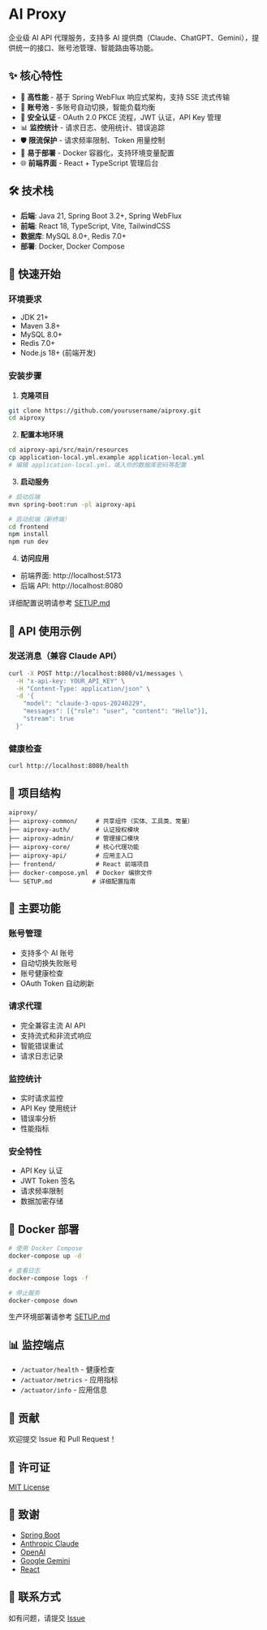# AI Proxy

企业级 AI API 代理服务，支持多 AI 提供商（Claude、ChatGPT、Gemini），提供统一的接口、账号池管理、智能路由等功能。

## ✨ 核心特性

- 🚀 **高性能** - 基于 Spring WebFlux 响应式架构，支持 SSE 流式传输
- 🔄 **账号池** - 多账号自动切换，智能负载均衡
- 🔐 **安全认证** - OAuth 2.0 PKCE 流程，JWT 认证，API Key 管理
- 📊 **监控统计** - 请求日志、使用统计、错误追踪
- 🛡️ **限流保护** - 请求频率限制、Token 用量控制
- 🔧 **易于部署** - Docker 容器化，支持环境变量配置
- 🌐 **前端界面** - React + TypeScript 管理后台

## 🛠️ 技术栈

- **后端**: Java 21, Spring Boot 3.2+, Spring WebFlux
- **前端**: React 18, TypeScript, Vite, TailwindCSS
- **数据库**: MySQL 8.0+, Redis 7.0+
- **部署**: Docker, Docker Compose

## 🚀 快速开始

### 环境要求

- JDK 21+
- Maven 3.8+
- MySQL 8.0+
- Redis 7.0+
- Node.js 18+ (前端开发)

### 安装步骤

1. **克隆项目**
```bash
git clone https://github.com/yourusername/aiproxy.git
cd aiproxy
```

2. **配置本地环境**
```bash
cd aiproxy-api/src/main/resources
cp application-local.yml.example application-local.yml
# 编辑 application-local.yml，填入你的数据库密码等配置
```

3. **启动服务**
```bash
# 启动后端
mvn spring-boot:run -pl aiproxy-api

# 启动前端（新终端）
cd frontend
npm install
npm run dev
```

4. **访问应用**
- 前端界面: http://localhost:5173
- 后端 API: http://localhost:8080

详细配置说明请参考 [SETUP.md](./SETUP.md)

## 📖 API 使用示例

### 发送消息（兼容 Claude API）
```bash
curl -X POST http://localhost:8080/v1/messages \
  -H "x-api-key: YOUR_API_KEY" \
  -H "Content-Type: application/json" \
  -d '{
    "model": "claude-3-opus-20240229",
    "messages": [{"role": "user", "content": "Hello"}],
    "stream": true
  }'
```

### 健康检查
```bash
curl http://localhost:8080/health
```

## 📁 项目结构

```
aiproxy/
├── aiproxy-common/     # 共享组件（实体、工具类、常量）
├── aiproxy-auth/       # 认证授权模块
├── aiproxy-admin/      # 管理接口模块
├── aiproxy-core/       # 核心代理功能
├── aiproxy-api/        # 应用主入口
├── frontend/           # React 前端项目
├── docker-compose.yml  # Docker 编排文件
└── SETUP.md           # 详细配置指南
```

## 🔧 主要功能

### 账号管理
- 支持多个 AI 账号
- 自动切换失败账号
- 账号健康检查
- OAuth Token 自动刷新

### 请求代理
- 完全兼容主流 AI API
- 支持流式和非流式响应
- 智能错误重试
- 请求日志记录

### 监控统计
- 实时请求监控
- API Key 使用统计
- 错误率分析
- 性能指标

### 安全特性
- API Key 认证
- JWT Token 签名
- 请求频率限制
- 数据加密存储

## 🐳 Docker 部署

```bash
# 使用 Docker Compose
docker-compose up -d

# 查看日志
docker-compose logs -f

# 停止服务
docker-compose down
```

生产环境部署请参考 [SETUP.md](./SETUP.md#生产环境部署)

## 📊 监控端点

- `/actuator/health` - 健康检查
- `/actuator/metrics` - 应用指标
- `/actuator/info` - 应用信息

## 🤝 贡献

欢迎提交 Issue 和 Pull Request！

## 📄 许可证

[MIT License](LICENSE)

## 🙏 致谢

- [Spring Boot](https://spring.io/projects/spring-boot)
- [Anthropic Claude](https://www.anthropic.com/claude)
- [OpenAI](https://openai.com)
- [Google Gemini](https://ai.google.dev)
- [React](https://react.dev)

## 📮 联系方式

如有问题，请提交 [Issue](https://github.com/dev-tonic/aiproxy/issues)
